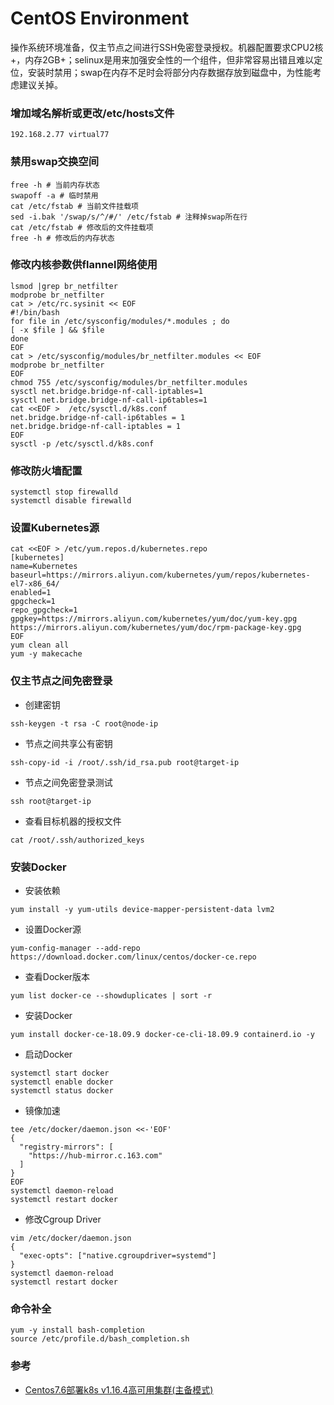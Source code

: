 # CentOS Environment
操作系统环境准备，仅主节点之间进行SSH免密登录授权。机器配置要求CPU2核+，内存2GB+；selinux是用来加强安全性的一个组件，但非常容易出错且难以定位，安装时禁用；swap在内存不足时会将部分内存数据存放到磁盘中，为性能考虑建议关掉。

### 增加域名解析或更改/etc/hosts文件
```
192.168.2.77 virtual77
```

### 禁用swap交换空间
```
free -h # 当前内存状态
swapoff -a # 临时禁用
cat /etc/fstab # 当前文件挂载项
sed -i.bak '/swap/s/^/#/' /etc/fstab # 注释掉swap所在行
cat /etc/fstab # 修改后的文件挂载项
free -h # 修改后的内存状态
```

### 修改内核参数供flannel网络使用
```
lsmod |grep br_netfilter
modprobe br_netfilter
cat > /etc/rc.sysinit << EOF
#!/bin/bash
for file in /etc/sysconfig/modules/*.modules ; do
[ -x $file ] && $file
done
EOF
cat > /etc/sysconfig/modules/br_netfilter.modules << EOF
modprobe br_netfilter
EOF
chmod 755 /etc/sysconfig/modules/br_netfilter.modules
sysctl net.bridge.bridge-nf-call-iptables=1
sysctl net.bridge.bridge-nf-call-ip6tables=1
cat <<EOF >  /etc/sysctl.d/k8s.conf
net.bridge.bridge-nf-call-ip6tables = 1
net.bridge.bridge-nf-call-iptables = 1
EOF
sysctl -p /etc/sysctl.d/k8s.conf
```

### 修改防火墙配置
```
systemctl stop firewalld 
systemctl disable firewalld
```

### 设置Kubernetes源
```
cat <<EOF > /etc/yum.repos.d/kubernetes.repo
[kubernetes]
name=Kubernetes
baseurl=https://mirrors.aliyun.com/kubernetes/yum/repos/kubernetes-el7-x86_64/
enabled=1
gpgcheck=1
repo_gpgcheck=1
gpgkey=https://mirrors.aliyun.com/kubernetes/yum/doc/yum-key.gpg https://mirrors.aliyun.com/kubernetes/yum/doc/rpm-package-key.gpg
EOF
yum clean all
yum -y makecache
```

### 仅主节点之间免密登录
- 创建密钥
```
ssh-keygen -t rsa -C root@node-ip
```
- 节点之间共享公有密钥
```
ssh-copy-id -i /root/.ssh/id_rsa.pub root@target-ip
```
- 节点之间免密登录测试
```
ssh root@target-ip
```
- 查看目标机器的授权文件
```
cat /root/.ssh/authorized_keys
```

### 安装Docker
- 安装依赖
```
yum install -y yum-utils device-mapper-persistent-data lvm2
```
- 设置Docker源
```
yum-config-manager --add-repo https://download.docker.com/linux/centos/docker-ce.repo
```
- 查看Docker版本
```
yum list docker-ce --showduplicates | sort -r
```
- 安装Docker
```
yum install docker-ce-18.09.9 docker-ce-cli-18.09.9 containerd.io -y
```
- 启动Docker
```
systemctl start docker
systemctl enable docker
systemctl status docker
```
- 镜像加速
```
tee /etc/docker/daemon.json <<-'EOF'
{
  "registry-mirrors": [
    "https://hub-mirror.c.163.com"
  ]
}
EOF
systemctl daemon-reload
systemctl restart docker
```
- 修改Cgroup Driver
```
vim /etc/docker/daemon.json
{
  "exec-opts": ["native.cgroupdriver=systemd"]
}
systemctl daemon-reload
systemctl restart docker
```

### 命令补全
```
yum -y install bash-completion
source /etc/profile.d/bash_completion.sh
```

### 参考
- [Centos7.6部署k8s v1.16.4高可用集群(主备模式)](https://www.kubernetes.org.cn/6632.html)
